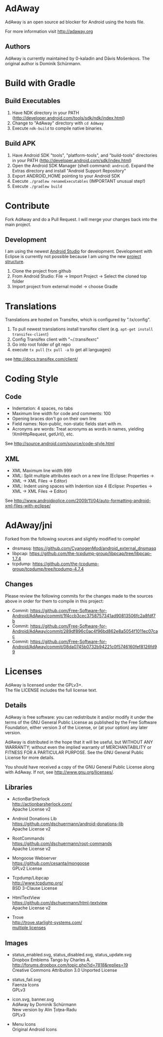 # AdAway

AdAway is an open source ad blocker for Android using the hosts file. 

For more information visit http://adaway.org

## Authors

AdAway is currently maintained by 0-kaladin and Dāvis Mošenkovs.
The original author is Dominik Schürmann.

# Build with Gradle

## Build Executables

1. Have NDK directory in your PATH (http://developer.android.com/tools/sdk/ndk/index.html)
2. Change to "AdAway" directory with ``cd AdAway``
3. Execute ``ndk-build`` to compile native binaries.

## Build APK

1. Have Android SDK "tools", "platform-tools", and "build-tools" directories in your PATH (http://developer.android.com/sdk/index.html)
2. Open the Android SDK Manager (shell command: ``android``). Expand the Extras directory and install "Android Support Repository"
3. Export ANDROID_HOME pointing to your Android SDK
4. Execute ``./gradlew renameExecutables`` (IMPORTANT unusual step!)
5. Execute ``./gradlew build``

# Contribute

Fork AdAway and do a Pull Request. I will merge your changes back into the main project.

## Development

I am using the newest [Android Studio](http://developer.android.com/sdk/installing/studio.html) for development. Development with Eclipse is currently not possible because I am using the new [project structure](http://developer.android.com/sdk/installing/studio-tips.html).

1. Clone the project from github
2. From Android Studio: File -> Import Project -> Select the cloned top folder
3. Import project from external model -> choose Gradle

# Translations

Translations are hosted on Transifex, which is configured by ".tx/config".

1. To pull newest translations install transifex client (e.g. ``apt-get install transifex-client``)
2. Config Transifex client with "~/.transifexrc"
3. Go into root folder of git repo
4. execute ``tx pull`` (``tx pull -a`` to get all languages)

see http://docs.transifex.com/client/

# Coding Style

## Code
* Indentation: 4 spaces, no tabs
* Maximum line width for code and comments: 100
* Opening braces don't go on their own line
* Field names: Non-public, non-static fields start with m.
* Acronyms are words: Treat acronyms as words in names, yielding !XmlHttpRequest, getUrl(), etc.

See http://source.android.com/source/code-style.html

## XML
* XML Maximum line width 999
* XML: Split multiple attributes each on a new line (Eclipse: Properties -> XML -> XML Files -> Editor)
* XML: Indent using spaces with Indention size 4 (Eclipse: Properties -> XML -> XML Files -> Editor)

See http://www.androidpolice.com/2009/11/04/auto-formatting-android-xml-files-with-eclipse/


# AdAway/jni

Forked from the following sources and slightly modified to compile!

* dnsmasq:  https://github.com/CyanogenMod/android_external_dnsmasq
* libpcap: https://github.com/the-tcpdump-group/libpcap/tree/libpcap-1.7.4
* tcpdump: https://github.com/the-tcpdump-group/tcpdump/tree/tcpdump-4.7.4

## Changes

Please review the following commits for the changes made to the sources above
in order for them to compile in this project:

* Commit: https://github.com/Free-Software-for-Android/AdAway/commit/1f4ccb3cec3758757341ad90813506fc2a8fdf7b
* Commit: https://github.com/Free-Software-for-Android/AdAway/commit/289df896c0ac4f96bd862e8a5054f1011ec07cac
* Commit: https://github.com/Free-Software-for-Android/AdAway/commit/08da0745b0732b94221c0f5746160fef8126fd99

# Licenses
AdAway is licensed under the GPLv3+.  
The file LICENSE includes the full license text.

## Details
AdAway is free software: you can redistribute it and/or modify
it under the terms of the GNU General Public License as published by
the Free Software Foundation, either version 3 of the License, or
(at your option) any later version.

AdAway is distributed in the hope that it will be useful,
but WITHOUT ANY WARRANTY; without even the implied warranty of
MERCHANTABILITY or FITNESS FOR A PARTICULAR PURPOSE.  See the
GNU General Public License for more details.

You should have received a copy of the GNU General Public License
along with AdAway.  If not, see <http://www.gnu.org/licenses/>.

## Libraries
* ActionBarSherlock  
  http://actionbarsherlock.com/  
  Apache License v2

* Android Donations Lib  
  https://github.com/dschuermann/android-donations-lib  
  Apache License v2

* RootCommands  
  https://github.com/dschuermann/root-commands  
  Apache License v2

* Mongoose Webserver  
  https://github.com/cesanta/mongoose  
  GPLv2 License

* Tcpdump/Libpcap  
  http://www.tcpdump.org/  
  BSD 3-Clause License

* HtmlTextView  
  https://github.com/dschuermann/html-textview  
  Apache License v2

* Trove  
  http://trove.starlight-systems.com/  
  [multiple licenses](http://trove.starlight-systems.com/license)


## Images
* status_enabled.svg, status_disabled.svg, status_update.svg  
  Dropbox Emblems Tango by Charles A.  
  http://forums.dropbox.com/topic.php?id=7818&replies=19  
  Creative Commons Attribution 3.0 Unported License

* status_fail.svg  
  Faenza Icons  
  GPLv3

* icon.svg, banner.svg  
  AdAway by Dominik Schürmann  
  New version by Alin Ţoţea-Radu  
  GPLv3

* Menu Icons  
  Original Android Icons
